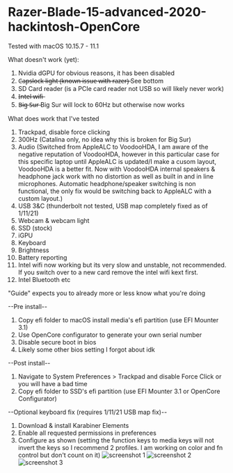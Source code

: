 # Razer-Blade-15-advanced-2020-hackintosh-OpenCore

Tested with macOS 10.15.7 - 11.1

What doesn't work (yet):
1. Nvidia dGPU for obvious reasons, it has been disabled
2. C̶a̶p̶s̶l̶o̶c̶k̶ ̶l̶i̶g̶h̶t̶ ̶(̶k̶n̶o̶w̶n̶ ̶i̶s̶s̶u̶e̶ ̶w̶i̶t̶h̶ ̶r̶a̶z̶e̶r̶)̶ See bottom
3. SD Card reader (is a PCIe card reader not USB so will likely never work)
4. I̶n̶t̶e̶l̶ ̶w̶i̶f̶i̶
5. B̶i̶g̶ ̶S̶u̶r̶ Big Sur will lock to 60Hz but otherwise now works

What does work that I've tested
1. Trackpad, disable force clicking
2. 300Hz (Catalina only, no idea why this is broken for Big Sur)
3. Audio (Switched from AppleALC to VoodooHDA, I am aware of the negative reputation of VoodooHDA, however in this particular case for this specific laptop until AppleALC is updated/I make a cusom layout, VoodooHDA is a better fit. Now with VoodooHDA internal speakers & headphone jack work with no distortion as well as built in and in line microphones. Automatic headphone/speaker switching is non functional, the only fix would be switching back to AppleALC with a custom layout.)
4. USB 3&C (thunderbolt not tested, USB map completely fixed as of 1/11/21)
5. Webcam & webcam light
6. SSD (stock)
7. iGPU
8. Keyboard 
9. Brightness
10. Battery reporting 
11. Intel wifi now working but its very slow and unstable, not recommended. If you switch over to a new card remove the intel wifi kext first.
12. Intel Bluetooth
etc

"Guide" expects you to already more or less know what you're doing

--Pre install--
1. Copy efi folder to macOS install media's efi partition (use EFI Mounter 3.1)
2. Use OpenCore configurator to generate your own serial number
3. Disable secure boot in bios
4. Likely some other bios setting I forgot about idk

--Post install--
1. Navigate to System Preferences > Trackpad and disable Force Click or you will have a bad time
2. Copy efi folder to SSD's efi partition (use EFI Mounter 3.1 or OpenCore Configurator)

--Optional keyboard fix (requires 1/11/21 USB map fix)--
1. Download & install Karabiner Elements
2. Enable all requested permissions in preferences
3. Configure as shown (setting the function keys to media keys will not invert the keys so I recommend 2 profiles. I am working on color and fn control but don't count on it)
![screenshot 1](https://i.imgur.com/2fnqmBH.png)
![screenshot 2](https://i.imgur.com/BQnEPax.png)
![screenshot 3](https://i.imgur.com/1P5ErOH.png)
